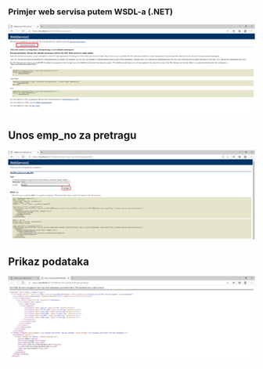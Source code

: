 

<h3>Primjer web servisa putem WSDL-a (.NET)</h3>

![ ](images/wsdl_1.PNG)

<h2>Unos emp_no za pretragu</h2>

![ ](images/wsdl_2.PNG)

<h2>Prikaz podataka</h2>

![ ](images/wsdl_3.PNG)
